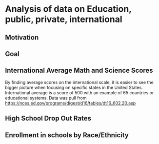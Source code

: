 # Analysis of data on Education, public, private, international

## Motivation

## Goal 

## International Average Math and Science Scores
By finding average scores on the international scale, it is easier to see the bigger picture when focusing on specific states in the United States. International average is a score of 500 with an example of 65 countries or educational systems. Data was pull from https://nces.ed.gov/programs/digest/d16/tables/dt16_602.20.asp 

## High School Drop Out Rates

## Enrollment in schools by Race/Ethnicity 
